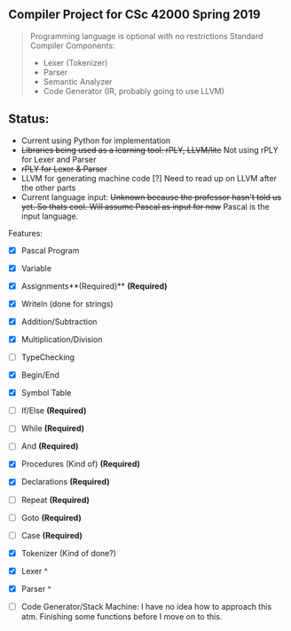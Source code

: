 
## Compiler Project for CSc 42000 Spring 2019
> Programming language is optional with no restrictions
> Standard Compiler Components:
>  - Lexer (Tokenizer) 
>  - Parser
>  - Semantic Analyzer 
>  - Code Generator (IR, probably going to use LLVM)

## Status:
* Current using Python for implementation
* ~~Libraries being used as a learning tool: rPLY, LLVM/lite~~ Not using rPLY for Lexer and Parser
* ~~rPLY for Lexer & Parser~~
* LLVM for generating machine code [?] Need to read up on LLVM after the other parts 
* Current language input: ~~Unknown because the professor hasn't told us yet. So thats cool. Will assume Pascal as input for now~~ Pascal is the input language.

Features:
- [x] Pascal Program
- [x] Variable 
- [x] Assignments**(Required)** **(Required)**
- [x] Writeln (done for strings)
- [x] Addition/Subtraction
- [x] Multiplication/Division
- [ ] TypeChecking
- [x] Begin/End
- [x] Symbol Table 
- [ ] If/Else **(Required)**
- [ ] While **(Required)**
- [ ] And **(Required)**
- [x] Procedures (Kind of) **(Required)**
- [x] Declarations **(Required)**
- [ ] Repeat **(Required)**
- [ ] Goto **(Required)**
- [ ] Case **(Required)**
- [x] Tokenizer (Kind of done?)
- [x] Lexer ^
- [x] Parser ^
- [ ] Code Generator/Stack Machine: I have no idea how to approach this atm. Finishing some functions before I move on to this.

  
